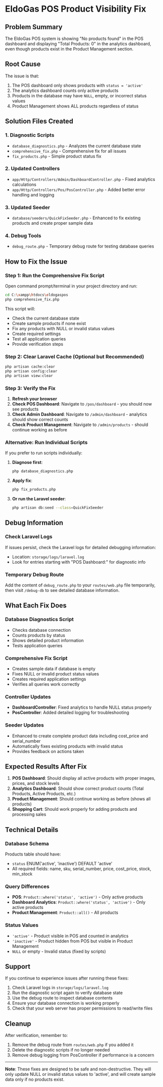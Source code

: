 # EldoGas POS Product Visibility Fix

## Problem Summary
The EldoGas POS system is showing "No products found" in the POS dashboard and displaying "Total Products: 0" in the analytics dashboard, even though products exist in the Product Management section.

## Root Cause
The issue is that:
1. The POS dashboard only shows products with `status = 'active'`
2. The analytics dashboard counts only active products
3. Products in the database may have `NULL`, empty, or incorrect status values
4. Product Management shows ALL products regardless of status

## Solution Files Created

### 1. Diagnostic Scripts
- `database_diagnostics.php` - Analyzes the current database state
- `comprehensive_fix.php` - Comprehensive fix for all issues
- `fix_products.php` - Simple product status fix

### 2. Updated Controllers
- `app/Http/Controllers/Admin/DashboardController.php` - Fixed analytics calculations
- `app/Http/Controllers/Pos/PosController.php` - Added better error handling and logging

### 3. Updated Seeder
- `database/seeders/QuickFixSeeder.php` - Enhanced to fix existing products and create proper sample data

### 4. Debug Tools
- `debug_route.php` - Temporary debug route for testing database queries

## How to Fix the Issue

### Step 1: Run the Comprehensive Fix Script
Open command prompt/terminal in your project directory and run:

```bash
cd C:\xampp\htdocs\eldogaspos
php comprehensive_fix.php
```

This script will:
- Check the current database state
- Create sample products if none exist
- Fix any products with NULL or invalid status values
- Create required settings
- Test all application queries
- Provide verification steps

### Step 2: Clear Laravel Cache (Optional but Recommended)
```bash
php artisan cache:clear
php artisan config:clear
php artisan view:clear
```

### Step 3: Verify the Fix

1. **Refresh your browser**
2. **Check POS Dashboard**: Navigate to `/pos/dashboard` - you should now see products
3. **Check Admin Dashboard**: Navigate to `/admin/dashboard` - analytics should show correct counts
4. **Check Product Management**: Navigate to `/admin/products` - should continue working as before

### Alternative: Run Individual Scripts

If you prefer to run scripts individually:

1. **Diagnose first**:
   ```bash
   php database_diagnostics.php
   ```

2. **Apply fix**:
   ```bash
   php fix_products.php
   ```

3. **Or run the Laravel seeder**:
   ```bash
   php artisan db:seed --class=QuickFixSeeder
   ```

## Debug Information

### Check Laravel Logs
If issues persist, check the Laravel logs for detailed debugging information:
- Location: `storage/logs/laravel.log`
- Look for entries starting with "POS Dashboard:" for diagnostic info

### Temporary Debug Route
Add the content of `debug_route.php` to your `routes/web.php` file temporarily, then visit `/debug-db` to see detailed database information.

## What Each Fix Does

### Database Diagnostics Script
- Checks database connection
- Counts products by status
- Shows detailed product information
- Tests application queries

### Comprehensive Fix Script
- Creates sample data if database is empty
- Fixes NULL or invalid product status values
- Creates required application settings
- Verifies all queries work correctly

### Controller Updates
- **DashboardController**: Fixed analytics to handle NULL status properly
- **PosController**: Added detailed logging for troubleshooting

### Seeder Updates
- Enhanced to create complete product data including cost_price and serial_number
- Automatically fixes existing products with invalid status
- Provides feedback on actions taken

## Expected Results After Fix

1. **POS Dashboard**: Should display all active products with proper images, prices, and stock levels
2. **Analytics Dashboard**: Should show correct product counts (Total Products, Active Products, etc.)
3. **Product Management**: Should continue working as before (shows all products)
4. **Shopping Cart**: Should work properly for adding products and processing sales

## Technical Details

### Database Schema
Products table should have:
- `status` ENUM('active', 'inactive') DEFAULT 'active'
- All required fields: name, sku, serial_number, price, cost_price, stock, min_stock

### Query Differences
- **POS**: `Product::where('status', 'active')` - Only active products
- **Dashboard Analytics**: `Product::where('status', 'active')` - Only active products  
- **Product Management**: `Product::all()` - All products

### Status Values
- `'active'` - Product visible in POS and counted in analytics
- `'inactive'` - Product hidden from POS but visible in Product Management
- `NULL` or empty - Invalid status (fixed by scripts)

## Support

If you continue to experience issues after running these fixes:

1. Check Laravel logs in `storage/logs/laravel.log`
2. Run the diagnostic script again to verify database state
3. Use the debug route to inspect database contents
4. Ensure your database connection is working properly
5. Check that your web server has proper permissions to read/write files

## Cleanup

After verification, remember to:
1. Remove the debug route from `routes/web.php` if you added it
2. Delete the diagnostic scripts if no longer needed
3. Remove debug logging from PosController if performance is a concern

---

**Note**: These fixes are designed to be safe and non-destructive. They will only update NULL or invalid status values to 'active', and will create sample data only if no products exist.